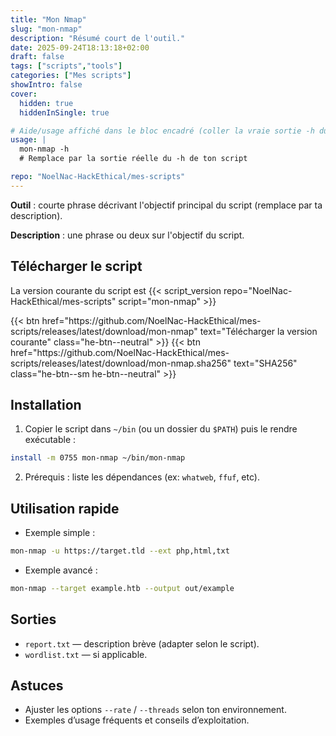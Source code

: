 ```yaml
---
title: "Mon Nmap"
slug: "mon-nmap"
description: "Résumé court de l'outil."
date: 2025-09-24T18:13:18+02:00
draft: false
tags: ["scripts","tools"]
categories: ["Mes scripts"]
showIntro: false
cover:
  hidden: true
  hiddenInSingle: true

# Aide/usage affiché dans le bloc encadré (coller la vraie sortie -h du script)
usage: |
  mon-nmap -h
  # Remplace par la sortie réelle du -h de ton script

repo: "NoelNac-HackEthical/mes-scripts"
---
```


**Outil** : courte phrase décrivant l'objectif principal du script (remplace par ta description).

**Description** : une phrase ou deux sur l'objectif du script.

<!-- USAGE -->

## Télécharger le script

<p class="version-line">
  La version courante du script est
  {{< script_version repo="NoelNac-HackEthical/mes-scripts" script="mon-nmap" >}}
</p>

<div class="dl-row">
  {{< btn href="https://github.com/NoelNac-HackEthical/mes-scripts/releases/latest/download/mon-nmap" text="Télécharger la version courante" class="he-btn--neutral" >}}
  {{< btn href="https://github.com/NoelNac-HackEthical/mes-scripts/releases/latest/download/mon-nmap.sha256" text="SHA256" class="he-btn--sm he-btn--neutral" >}}
</div>

## Installation

1. Copier le script dans `~/bin` (ou un dossier du `$PATH`) puis le rendre exécutable :

```bash
install -m 0755 mon-nmap ~/bin/mon-nmap
```

2. Prérequis : liste les dépendances (ex: `whatweb`, `ffuf`, etc).

## Utilisation rapide

- Exemple simple :

```bash
mon-nmap -u https://target.tld --ext php,html,txt
```

- Exemple avancé :

```bash
mon-nmap --target example.htb --output out/example
```

## Sorties

- `report.txt` — description brève (adapter selon le script).  
- `wordlist.txt` — si applicable.

## Astuces

- Ajuster les options `--rate` / `--threads` selon ton environnement.  
- Exemples d’usage fréquents et conseils d’exploitation.

